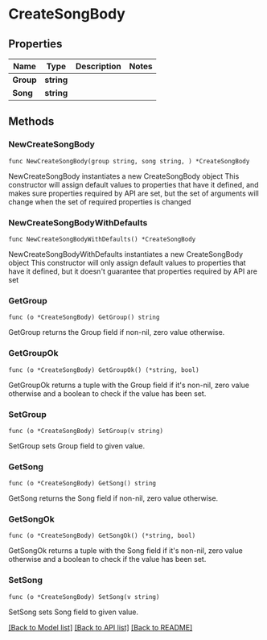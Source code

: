 # CreateSongBody

## Properties

Name | Type | Description | Notes
------------ | ------------- | ------------- | -------------
**Group** | **string** |  | 
**Song** | **string** |  | 

## Methods

### NewCreateSongBody

`func NewCreateSongBody(group string, song string, ) *CreateSongBody`

NewCreateSongBody instantiates a new CreateSongBody object
This constructor will assign default values to properties that have it defined,
and makes sure properties required by API are set, but the set of arguments
will change when the set of required properties is changed

### NewCreateSongBodyWithDefaults

`func NewCreateSongBodyWithDefaults() *CreateSongBody`

NewCreateSongBodyWithDefaults instantiates a new CreateSongBody object
This constructor will only assign default values to properties that have it defined,
but it doesn't guarantee that properties required by API are set

### GetGroup

`func (o *CreateSongBody) GetGroup() string`

GetGroup returns the Group field if non-nil, zero value otherwise.

### GetGroupOk

`func (o *CreateSongBody) GetGroupOk() (*string, bool)`

GetGroupOk returns a tuple with the Group field if it's non-nil, zero value otherwise
and a boolean to check if the value has been set.

### SetGroup

`func (o *CreateSongBody) SetGroup(v string)`

SetGroup sets Group field to given value.


### GetSong

`func (o *CreateSongBody) GetSong() string`

GetSong returns the Song field if non-nil, zero value otherwise.

### GetSongOk

`func (o *CreateSongBody) GetSongOk() (*string, bool)`

GetSongOk returns a tuple with the Song field if it's non-nil, zero value otherwise
and a boolean to check if the value has been set.

### SetSong

`func (o *CreateSongBody) SetSong(v string)`

SetSong sets Song field to given value.



[[Back to Model list]](../README.md#documentation-for-models) [[Back to API list]](../README.md#documentation-for-api-endpoints) [[Back to README]](../README.md)


